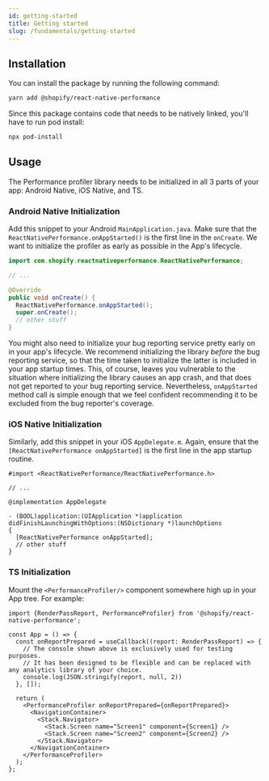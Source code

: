 ```yaml
---
id: getting-started
title: Getting started
slug: /fundamentals/getting-started
---
```


## Installation

You can install the package by running the following command:

```bash
yarn add @shopify/react-native-performance
```

Since this package contains code that needs to be natively linked, you'll have to run pod install:

```bash
npx pod-install
```

## Usage

The Performance profiler library needs to be initialized in all 3 parts of your app: Android Native, iOS Native, and TS.

### Android Native Initialization <a name="Android-Native-Initialization"></a>

Add this snippet to your Android `MainApplication.java`. Make sure that the `ReactNativePerformance.onAppStarted()` is the first line in the `onCreate`. We want to initialize the profiler as early as possible in the App's lifecycle.

```java
import com.shopify.reactnativeperformance.ReactNativePerformance;

// ...

@Override
public void onCreate() {
  ReactNativePerformance.onAppStarted();
  super.onCreate();
  // other stuff
}
```

You might also need to initialize your bug reporting service pretty early on in your app's lifecycle. We recommend initializing the library _before_ the bug reporting service, so that the time taken to initialize the latter is included in your app startup times. This, of course, leaves you vulnerable to the situation where initializing the library causes an app crash, and that does not get reported to your bug reporting service. Nevertheless, `onAppStarted` method call is simple enough that we feel confident recommending it to be excluded from the bug reporter's coverage.

### iOS Native Initialization <a name="iOS-Native-Initialization"></a>

Similarly, add this snippet in your iOS `AppDelegate.m`. Again, ensure that the `[ReactNativePerformance onAppStarted]` is the first line in the app startup routine.

```objc
#import <ReactNativePerformance/ReactNativePerformance.h>

// ...

@implementation AppDelegate

- (BOOL)application:(UIApplication *)application didFinishLaunchingWithOptions:(NSDictionary *)launchOptions
{
  [ReactNativePerformance onAppStarted];
  // other stuff
}
```

### TS Initialization

Mount the `<PerformanceProfiler/>` component somewhere high up in your App tree. For example:

```tsx
import {RenderPassReport, PerformanceProfiler} from '@shopify/react-native-performance';

const App = () => {
  const onReportPrepared = useCallback((report: RenderPassReport) => {
    // The console shown above is exclusively used for testing purposes.
    // It has been designed to be flexible and can be replaced with any analytics library of your choice. 
    console.log(JSON.stringify(report, null, 2))
  }, []);

  return (
    <PerformanceProfiler onReportPrepared={onReportPrepared}>
      <NavigationContainer>
        <Stack.Navigator>
          <Stack.Screen name="Screen1" component={Screen1} />
          <Stack.Screen name="Screen2" component={Screen2} />
        </Stack.Navigator>
      </NavigationContainer>
    </PerformanceProfiler>
  );
};
```
